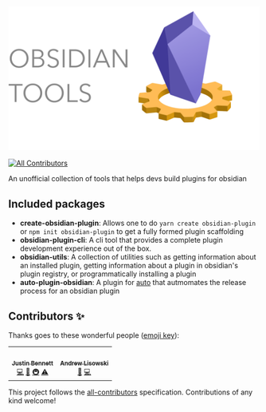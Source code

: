 <img src="./resources/logo.svg" alt="Obsidian Tools" title="Obsidian logo copyright of Obsidian, used here with permission"/>

<!-- ALL-CONTRIBUTORS-BADGE:START - Do not remove or modify this section -->
[![All Contributors](https://img.shields.io/badge/all_contributors-2-orange.svg?style=flat-square)](#contributors-)
<!-- ALL-CONTRIBUTORS-BADGE:END -->

An unofficial collection of tools that helps devs build plugins for obsidian

## Included packages

- **create-obsidian-plugin**: Allows one to do `yarn create obsidian-plugin` or `npm init obsidian-plugin` to get a fully formed plugin scaffolding
- **obsidian-plugin-cli**: A cli tool that provides a complete plugin development experience out of the box.
- **obsidian-utils**: A collection of utilities such as getting information about an installed plugin, getting information about a plugin in obsidian's plugin registry, or programmatically installing a plugin
- **auto-plugin-obsidian**: A plugin for [auto](https://github.com/intuit/auto) that autmomates the release process for an obsidian plugin

## Contributors ✨

Thanks goes to these wonderful people ([emoji key](https://allcontributors.org/docs/en/emoji-key)):

<!-- ALL-CONTRIBUTORS-LIST:START - Do not remove or modify this section -->
<!-- prettier-ignore-start -->
<!-- markdownlint-disable -->
<table>
  <tr>
    <td align="center"><a href="https://github.com/zephraph"><img src="https://avatars.githubusercontent.com/u/3087225?v=4?s=100" width="100px;" alt=""/><br /><sub><b>Justin Bennett</b></sub></a><br /><a href="https://github.com/zephraph/obsidian-tools/commits?author=zephraph" title="Code">💻</a> <a href="https://github.com/zephraph/obsidian-tools/commits?author=zephraph" title="Documentation">📖</a> <a href="#infra-zephraph" title="Infrastructure (Hosting, Build-Tools, etc)">🚇</a> <a href="https://github.com/zephraph/obsidian-tools/commits?author=zephraph" title="Tests">⚠️</a></td>
    <td align="center"><a href="http://hipstersmoothie.com/"><img src="https://avatars.githubusercontent.com/u/1192452?v=4?s=100" width="100px;" alt=""/><br /><sub><b>Andrew Lisowski</b></sub></a><br /><a href="https://github.com/zephraph/obsidian-tools/commits?author=hipstersmoothie" title="Documentation">📖</a> <a href="https://github.com/zephraph/obsidian-tools/commits?author=hipstersmoothie" title="Code">💻</a></td>
  </tr>
</table>

<!-- markdownlint-restore -->
<!-- prettier-ignore-end -->

<!-- ALL-CONTRIBUTORS-LIST:END -->

This project follows the [all-contributors](https://github.com/all-contributors/all-contributors) specification. Contributions of any kind welcome!
